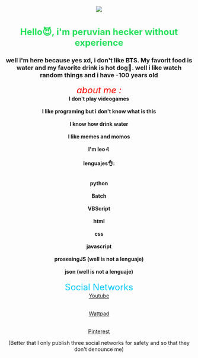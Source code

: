 <div id="header" align="center">
  <img src="https://media.giphy.com/media/XIqCQx02E1U9W/giphy.gif">
   
  <h1 align="center"><font size="5" color="20E158"> Hello😈, i'm peruvian hecker without experience </font></h1>
    <h3 align="center">well i'm here because yes xd, i don't like BTS.
    My favorit food is water and my favorite drink is hot dog🌭.
    well i like watch random things and i have -100 years old</h3>
    <em><font size="5" color="FF0000"> about me : </font></em>
    <strong><br>I don't play videogames</br></strong>
    <strong><br>I like programing but i don't know what is this</br></strong>
    <strong><br>I know how drink water</br></strong>
    <strong><br>I like memes and momos</br></strong>
    <strong><br>I'm leo♌</br></strong>
<h4 align="center">lenguajes👌:

<br>python</br>
<br>Batch</br>
<br>VBScript</br>
<br>html</br>
<br>css</br>
<br>javascript</br>
<br>prosesingJS (well is not a lenguaje)</br>
<br>json (well is not a lenguaje)</br></h4>
<font size="5" color="00C9FF"> Social Networks </font>
<br><a href="https://www.youtube.com/channel/UCTmESFImk-8x3rTwH36H37w">Youtube</a></br>
<!-- Separacion. -->
<br><a href="https://www.wattpad.com/user/dogexdpro432">Wattpad</a></br>
<!-- Separacion. -->
<br><a href="https://www.pinterest.es/santiagoelxd295/">Pinterest</a></br>

(Better that I only publish three social networks for safety and so that they don't denounce me)

</div>
